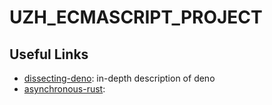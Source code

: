 # UZH_ECMASCRIPT_PROJECT

## Useful Links 
- [dissecting-deno](https://fettblog.eu/dissecting-deno/): in-depth description of deno 
- [asynchronous-rust](https://eta.st/2021/03/08/async-rust-2.html): 